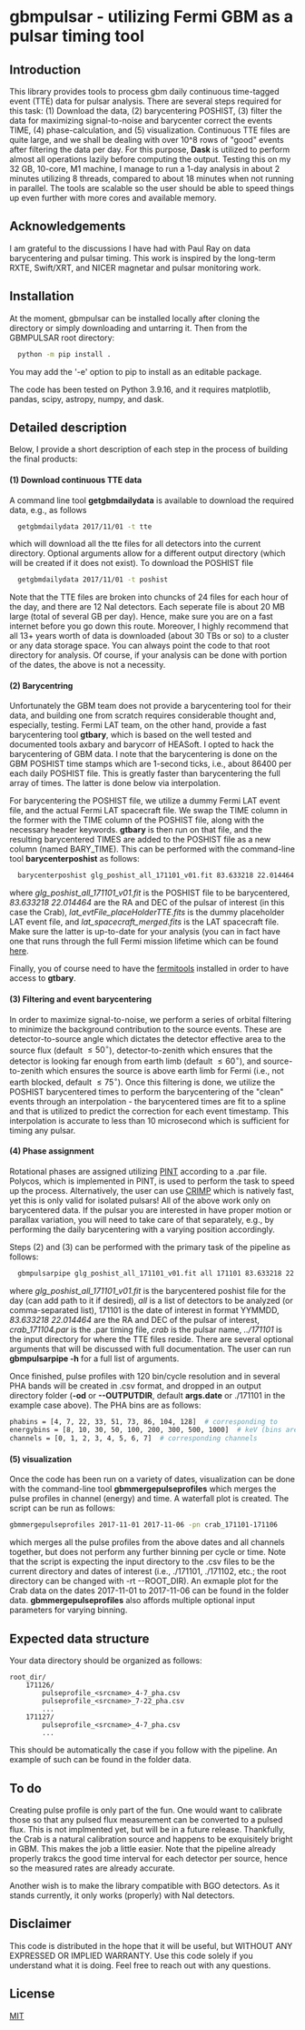 # gbmpulsar - utilizing Fermi GBM as a pulsar timing tool

## Introduction

This library provides tools to process gbm daily continuous time-tagged event (TTE) data for pulsar analysis. There are 
several steps required for this task: (1) Download the data, (2) barycentering POSHIST, (3) filter the data for 
maximizing signal-to-noise and barycenter correct the events TIME, (4) phase-calculation, and (5) visualization. 
Continuous TTE files are quite large, and we shall be dealing with over 10^8 rows of "good" events after filtering the 
data per day. For this purpose, **Dask** is utilized to perform almost all operations lazily before computing the 
output. Testing this on my 32 GB, 10-core, M1 machine, I manage to run a 1-day analysis in about 2 minutes utilizing 8 
threads, compared to about 18 minutes when not running in parallel. The tools are scalable so the user should be able to
speed things up even further with more cores and available memory. 

## Acknowledgements

I am grateful to the discussions I have had with Paul Ray on data barycentering and pulsar timing. This work is 
inspired by the long-term RXTE, Swift/XRT, and NICER magnetar and pulsar monitoring work.

## Installation

At the moment, gbmpulsar can be installed locally after cloning the directory or simply downloading 
and untarring it. Then from the GBMPULSAR root directory:

```bash
  python -m pip install .
```

You may add the '-e' option to pip to install as an editable package.

The code has been tested on Python 3.9.16, and it requires matplotlib, pandas, scipy, astropy, numpy, and dask.

## Detailed description

Below, I provide a short description of each step in the process of building the final products:

#### (1) Download continuous TTE data

A command line tool **getgbmdailydata** is available to download the required data, e.g., as follows

```bash
  getgbmdailydata 2017/11/01 -t tte
```
which will download all the tte files for all detectors into the current directory. Optional arguments allow for a 
different output directory (which will be created if it does not exist). To download the POSHIST file

```bash
  getgbmdailydata 2017/11/01 -t poshist
```

Note that the TTE files are broken into chuncks of 24 files for each hour of the day, and there are 12 NaI detectors. 
Each seperate file is about 20 MB large (total of several GB per day). Hence, make sure you are on a fast internet 
before you go down this route. Moreover, I highly recommend that all 13+ years worth of data is downloaded (about 30 TBs
or so) to a cluster or any data storage space. You can always point the code to that root directory for analysis. 
Of course, if your analysis can be done with portion of the dates, the above is not a necessity.

#### (2) Barycentring

Unfortunately the GBM team does not provide a barycentering tool for their data, and building one 
from scratch requires considerable thought and, especially, testing. Fermi LAT team, on the other hand, provide a fast 
barycentering tool **gtbary**, which is based on the well tested and documented tools axbary and barycorr of HEASoft. I 
opted to hack the barycentering of GBM data. I note that the barycentering is done on the GBM POSHIST time stamps which 
are 1-second ticks, i.e., about 86400 per each daily POSHIST file. This is greatly faster than barycentering the full 
array of times. The latter is done below via interpolation. 

For barycentering the POSHIST file, we utilize a dummy Fermi LAT event file, and the actual Fermi LAT spacecraft file. 
We swap the TIME column in the former with the TIME column of the POSHIST file, along with the necessary header 
keywords. **gtbary** is then run on that file, and the resulting barycentered TIMES are added to the POSHIST file as a 
new column (named BARY_TIME). This can be performed with the command-line tool **barycenterposhist** as follows:

```bash
  barycenterposhist glg_poshist_all_171101_v01.fit 83.633218 22.014464 lat_evtFile_placeHolderTTE.fits lat_spacecraft_merged.fits
```
where *glg_poshist_all_171101_v01.fit* is the POSHIST file to be barycentered, *83.633218 22.014464* are the RA and DEC
of the pulsar of interest (in this case the Crab), *lat_evtFile_placeHolderTTE.fits* is the dummy placeholder LAT event
file, and *lat_spacecraft_merged.fits* is the LAT spacecraft file. Make sure the latter is up-to-date for your analysis 
(you can in fact have one that runs through the full Fermi mission lifetime which can be found 
[here](https://heasarc.gsfc.nasa.gov/FTP/fermi/data/lat/mission/spacecraft/).

Finally, you of course need to have the [fermitools](https://github.com/fermi-lat/Fermitools-conda/wiki) installed in 
order to have access to **gtbary**.

#### (3) Filtering and event barycentering

In order to maximize signal-to-noise, we perform a series of orbital filtering to minimize the background contribution 
to the source events. These are detector-to-source angle which dictates the detector effective area to the source flux 
(default $\leq50^{\circ}$), detector-to-zenith which ensures that the detector is looking far enough from earth limb
(default $\leq60^{\circ}$), and source-to-zenith which ensures the source is above earth limb for Fermi (i.e., not earth 
blocked, default $\leq75^{\circ}$). Once this filtering is done, we utilize the POSHIST barycentered times to perform
the barycentering of the "clean" events through an interpolation - the barycentered times are fit to a spline and that
is utilized to predict the correction for each event timestamp. This interpolation is accurate to less than 10 
microsecond which is sufficient for timing any pulsar.

#### (4) Phase assignment

Rotational phases are assigned utilizing [PINT](https://nanograv-pint.readthedocs.io/en/latest/) according to a .par 
file. Polycos, which is implemented in PINT, is used to perform the task to speed up the process. Alternatively, the 
user can use [CRIMP](https://github.com/georgeyounes/CRIMP) which is natively fast, yet this is only valid for isolated 
pulsars! All of the above work only on barycentered data. If the pulsar you are interested in have proper motion or 
parallax variation, you will need to take care of that separately, e.g., by performing the daily barycentering with a 
varying position accordingly. 

Steps (2) and (3) can be performed with the primary task of the pipeline as follows:

```bash
  gbmpulsarpipe glg_poshist_all_171101_v01.fit all 171101 83.633218 22.014464 crab_171104.par crab ../171101
```
where *glg_poshist_all_171101_v01.fit* is the barycentered poshist file for the day (can add path to it if desired), 
*all* is a list of detectors to be analyzed (or comma-separated list), 171101 is the date of interest in format YYMMDD, 
*83.633218 22.014464* are the RA and DEC of the pulsar of interest, *crab_171104.par* is the .par timing file, *crab* 
is the pulsar name, *../171101* is the input directory for where the TTE files reside. There are several optional 
arguments that will be discussed with full documentation. The user can run **gbmpulsarpipe -h** for a full list of 
arguments.

Once finished, pulse profiles with 120 bin/cycle resolution and in several PHA bands will be created in .csv format, 
and dropped in an output directory folder (**-od** or **--OUTPUTDIR**, default **args.date** or ./171101 in the example 
case above). The PHA bins are as follows:

```bash
phabins = [4, 7, 22, 33, 51, 73, 86, 104, 128]  # corresponding to
energybins = [8, 10, 30, 50, 100, 200, 300, 500, 1000]  # keV (bins are [start, end))
channels = [0, 1, 2, 3, 4, 5, 6, 7]  # corresponding channels
```

#### (5) visualization

Once the code has been run on a variety of dates, visualization can be done with the command-line tool 
**gbmmergepulseprofiles** which merges the pulse profiles in channel (energy) and time. A waterfall plot is created. The
script can be run as follows:

```bash
gbmmergepulseprofiles 2017-11-01 2017-11-06 -pn crab_171101-171106
```
which merges all the pulse profiles from the above dates and all channels together, but does not perform any further 
binning per cycle or time. Note that the script is expecting the input directory to the .csv files to be the current 
directory and dates of interest (i.e., ./171101, ./171102, etc.; the root directory can be changed with -rt --ROOT_DIR). 
An exmaple plot for the Crab data on the dates 2017-11-01 to 2017-11-06 can be found in the folder data. 
**gbmmergepulseprofiles** also affords multiple optional input parameters for varying binning.

## Expected data structure

Your data directory should be organized as follows:

    root_dir/
        171126/
            pulseprofile_<srcname>_4-7_pha.csv
            pulseprofile_<srcname>_7-22_pha.csv
            ...
        171127/
            pulseprofile_<srcname>_4-7_pha.csv
            ...

This should be automatically the case if you follow with the pipeline. An example of such can be found in the folder 
data.

## To do

Creating pulse profile is only part of the fun. One would want to calibrate those so that any pulsed flux measurement 
can be converted to a pulsed flux. This is not implmented yet, but will be in a future release. Thankfully, the Crab 
is a natural calibration source and happens to be exquisitely bright in GBM. This makes the job a little easier. Note
that the pipeline already properly trakcs the good time interval for each detector per source, hence so the measured 
rates are already accurate. 

Another wish is to make the library compatible with BGO detectors. As it stands currently, it only works (properly) with
NaI detectors.

## Disclaimer

This code is distributed in the hope that it will be useful, but WITHOUT ANY EXPRESSED OR 
IMPLIED WARRANTY. Use this code solely if you understand what it is doing. Feel free to 
reach out with any questions.

## License

[MIT](https://choosealicense.com/licenses/mit/)
